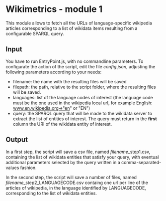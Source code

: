 Wikimetrics - module 1
======================

This module allows to fetch all the URLs of language-specific wikipedia articles corresponding to a list of wikidata items resulting from a configurable SPARQL query.

Input
-----

You have to run EntryPoint.js, with no commandline parameters. To configurate the action of the script, edit the file *config.json*, adjusting the following parameters according to your needs:

* filename: the name with the resulting files will be saved
* filepath: the path, relative to the script folder, where the resulting files will be saved. 
* languages: list of the language codes of interest (the language code must be the one used in the wikipedia local url, for example English: www.en.wikipedia.org->"en" or "EN")
* query: the SPARQL query that will be made to the wikidata server to extract the list of entities of interest. The query must return in the **first** column the URI of the wikidata entity of interest.

Output
------

In a first step, the script will save a csv file, named *filename*_step1.csv, containing the list of wikidata entities that satisfy your query, with eventual additional parameters selected by the query written in a comma-separated-values fashion. 

In the second step, the script will save a number of files, named *filename*_step2_LANGUAGECODE.csv containg one url per line of the articles of wikipedia, in the language identified by LANGUAGECODE, corresponding to the list of wikidata entities.